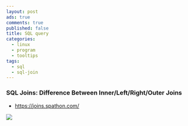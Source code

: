 ```yaml
---
layout: post
ads: true
comments: true
published: false
title: SQL query
categories:
  - linux
  - program
  - tooltips
tags:
  - sql
  - sql-join
---
```

### SQL Joins: Difference Between Inner/Left/Right/Outer Joins

- https://joins.spathon.com/

![](https://i.imgur.com/bdKrpxS.png)


